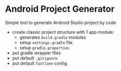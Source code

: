 # Android Project Generator

Simple tool to generate Android Studio project by code

- create classic project structure with 1 app module:
  - generates `build.gradle` modules
  - setup `settings.gradle` file
  - setup `gradle.properties`
- put gradle wrapper files
- put default `.gitignore`
- put default `fastlane` config
